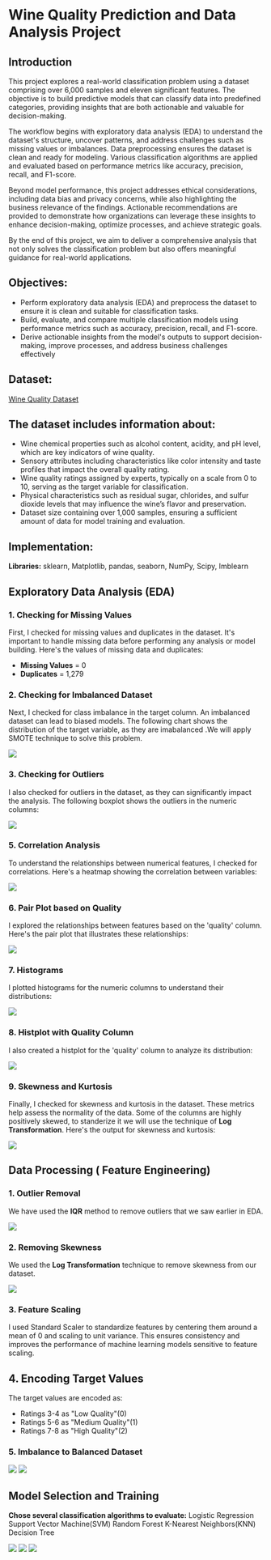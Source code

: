 # Wine Quality Prediction and Data Analysis Project

## Introduction
This project explores a real-world classification problem using a dataset comprising over 6,000 samples and eleven significant features. The objective is to build predictive models that can classify data into predefined categories, providing insights that are both actionable and valuable for decision-making.

The workflow begins with exploratory data analysis (EDA) to understand the dataset's structure, uncover patterns, and address challenges such as missing values or imbalances. Data preprocessing ensures the dataset is clean and ready for modeling. Various classification algorithms are applied and evaluated based on performance metrics like accuracy, precision, recall, and F1-score.

Beyond model performance, this project addresses ethical considerations, including data bias and privacy concerns, while also highlighting the business relevance of the findings. Actionable recommendations are provided to demonstrate how organizations can leverage these insights to enhance decision-making, optimize processes, and achieve strategic goals.

By the end of this project, we aim to deliver a comprehensive analysis that not only solves the classification problem but also offers meaningful guidance for real-world applications.

## Objectives:
* Perform exploratory data analysis (EDA) and preprocess the dataset to ensure it is clean and suitable for classification tasks.
* Build, evaluate, and compare multiple classification models using performance metrics such as accuracy, precision, recall, and F1-score.
* Derive actionable insights from the model's outputs to support decision-making, improve processes, and address business challenges effectively

## Dataset:
[Wine Quality Dataset](https://archive.ics.uci.edu/dataset/186/wine+quality)

## The dataset includes information about:
* Wine chemical properties such as alcohol content, acidity, and pH level, which are key indicators of wine quality.
* Sensory attributes including characteristics like color intensity and taste profiles that impact the overall quality rating.
* Wine quality ratings assigned by experts, typically on a scale from 0 to 10, serving as the target variable for classification.
* Physical characteristics such as residual sugar, chlorides, and sulfur dioxide levels that may influence the wine’s flavor and preservation.
* Dataset size containing over 1,000 samples, ensuring a sufficient amount of data for model training and evaluation.

## Implementation:
**Libraries:** sklearn, Matplotlib, pandas, seaborn, NumPy, Scipy, Imblearn

## Exploratory Data Analysis (EDA)

### 1. Checking for Missing Values
First, I checked for missing values and duplicates in the dataset. It's important to handle missing data before performing any analysis or model building. Here's the  values of missing data and duplicates:
* **Missing Values** = 0
* **Duplicates** = 1,279

### 2. Checking for Imbalanced Dataset
Next, I checked for class imbalance in the target column. An imbalanced dataset can lead to biased models. The following chart shows the distribution of the target variable, as they are imabalanced .We will apply SMOTE technique to solve this problem.

![](img1.png)

### 3. Checking for Outliers
I also checked for outliers in the dataset, as they can significantly impact the analysis. The following boxplot shows the outliers in the numeric columns:

![](img2.png)

### 5. Correlation Analysis
To understand the relationships between numerical features, I checked for correlations. Here's a heatmap showing the correlation between variables:

![](img3.png)

### 6. Pair Plot based on Quality 
I explored the relationships between features based on the 'quality' column. Here's the pair plot that illustrates these relationships:

![](img4.png)  

### 7. Histograms
I plotted histograms for the numeric columns to understand their distributions:

![](img5.png)  

### 8. Histplot with Quality Column
I also created a histplot for the 'quality' column to analyze its distribution:

![](img6.png)  

### 9. Skewness and Kurtosis
Finally, I checked for skewness and kurtosis in the dataset. These metrics help assess the normality of the data. Some of the columns are highly positively skewed, to standerize it we will use the technique of **Log Transformation**. Here's the output for skewness and kurtosis:

![](img7.png) 

## Data Processing ( Feature Engineering)
### 1. Outlier Removal
We have used the **IQR** method to remove outliers that we saw earlier in EDA.

![](img8.png)  

### 2. Removing Skewness
We used the **Log Transformation** technique to remove skewness from our dataset.

![](img9.png) 

### 3. Feature Scaling
I used Standard Scaler to standardize features by centering them around a mean of 0 and scaling to unit variance. This ensures consistency and improves the performance of machine learning models sensitive to feature scaling.

## 4. Encoding Target Values
The target values are encoded as:
* Ratings 3-4 as "Low Quality"(0)                                                                                                            
* Ratings 5-6 as "Medium Quality"(1)                                                                                                          
* Ratings 7-8 as "High Quality"(2)

### 5. Imbalance to Balanced Dataset
![](img10.png) 
![](img11.png) 

## Model Selection and Training
**Chose several classification algorithms to evaluate:**
Logistic Regression
Support Vector Machine(SVM)
Random Forest
K-Nearest Neighbors(KNN)
Decision Tree

![](img8.png) 
![](img8.png) 
![](img8.png) 


